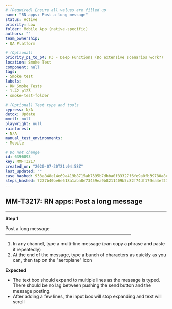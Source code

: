```yaml
---
# (Required) Ensure all values are filled up
name: "RN apps: Post a long message"
status: Active
priority: Low
folder: Mobile App (native-specific)
authors: ""
team_ownership: 
- QA Platform

# (Optional)
priority_p1_to_p4: P3 - Deep Functions (Do extensive scenarios work?)
location: Smoke Test
component: null
tags: 
- Smoke test
labels: 
- RN_Smoke_Tests
- 1.42-p123
- smoke-test-folder

# (Optional) Test type and tools
cypress: N/A
detox: Update
mmctl: null
playwright: null
rainforest: 
- N/A
manual_test_environments: 
- Mobile

# Do not change
id: 6396893
key: MM-T3217
created_on: "2020-07-30T21:04:58Z"
last_updated: ""
case_hashed: 933a848e14e69a419b8715ab7395b7dbba0f83327f6fe9a0fb39780a8ccad9ea5caa15500005001ceed29b5782c0f9d1
steps_hashed: 7277b40be6e618a1aba8e73459ea9b8211409b5c82f74df179ea4ef218a9ce1835a5bd22ee07e388c4ea6d78c0146983
---
```


<!-- (Auto-generated) Based on frontmatter's "key" and "name" -->

## MM-T3217: RN apps: Post a long message

---

**Step 1**

Post a long message\
————————————————————————————

1. In any channel, type a multi-line message (can copy a phrase and paste it repeatedly)
2. At the end of the message, type a bunch of characters as quickly as you can, then tap on the "aeroplane" icon

**Expected**

- The text box should expand to multiple lines as the message is typed. There should be no lag between pushing the send button and the message posting.
- After adding a few lines, the input box will stop expanding and text will scroll
